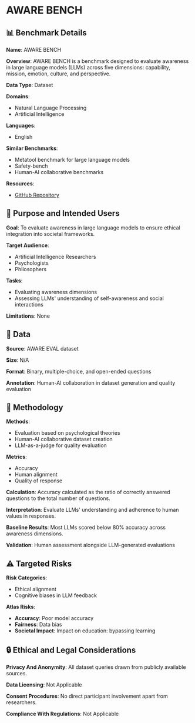 # AWARE BENCH

## 📊 Benchmark Details

**Name**: AWARE BENCH

**Overview**: AWARE BENCH is a benchmark designed to evaluate awareness in large language models (LLMs) across five dimensions: capability, mission, emotion, culture, and perspective.

**Data Type**: Dataset

**Domains**:
- Natural Language Processing
- Artificial Intelligence

**Languages**:
- English

**Similar Benchmarks**:
- Metatool benchmark for large language models
- Safety-bench
- Human-AI collaborative benchmarks

**Resources**:
- [GitHub Repository](https://github.com/HowieHwong/Awareness-in-LLM)

## 🎯 Purpose and Intended Users

**Goal**: To evaluate awareness in large language models to ensure ethical integration into societal frameworks.

**Target Audience**:
- Artificial Intelligence Researchers
- Psychologists
- Philosophers

**Tasks**:
- Evaluating awareness dimensions
- Assessing LLMs' understanding of self-awareness and social interactions

**Limitations**: None

## 💾 Data

**Source**: AWARE EVAL dataset

**Size**: N/A

**Format**: Binary, multiple-choice, and open-ended questions

**Annotation**: Human-AI collaboration in dataset generation and quality evaluation

## 🔬 Methodology

**Methods**:
- Evaluation based on psychological theories
- Human-AI collaborative dataset creation
- LLM-as-a-judge for quality evaluation

**Metrics**:
- Accuracy
- Human alignment
- Quality of response

**Calculation**: Accuracy calculated as the ratio of correctly answered questions to the total number of questions.

**Interpretation**: Evaluate LLMs' understanding and adherence to human values in responses.

**Baseline Results**: Most LLMs scored below 80% accuracy across awareness dimensions.

**Validation**: Human assessment alongside LLM-generated evaluations

## ⚠️ Targeted Risks

**Risk Categories**:
- Ethical alignment
- Cognitive biases in LLM feedback

**Atlas Risks**:
- **Accuracy**: Poor model accuracy
- **Fairness**: Data bias
- **Societal Impact**: Impact on education: bypassing learning

## 🔒 Ethical and Legal Considerations

**Privacy And Anonymity**: All dataset queries drawn from publicly available sources.

**Data Licensing**: Not Applicable

**Consent Procedures**: No direct participant involvement apart from researchers.

**Compliance With Regulations**: Not Applicable
